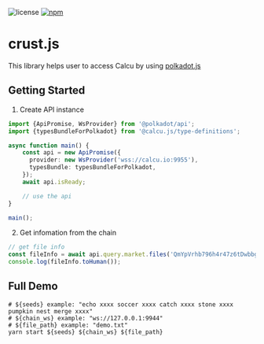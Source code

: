 ![license](https://img.shields.io/badge/License-Apache%202.0-blue?logo=apache&style=flat-square)
[![npm](https://img.shields.io/npm/v/@crustio/type-definitions?logo=npm&style=flat-square)](https://www.npmjs.com/package/@crustio/type-definitions)

# crust.js

This library helps user to access Calcu by using [polkadot.js](https://github.com/polkadot-js/api)

## Getting Started

1. Create API instance

```ts
import {ApiPromise, WsProvider} from '@polkadot/api';
import {typesBundleForPolkadot} from '@calcu.js/type-definitions';

async function main() {
    const api = new ApiPromise({
      provider: new WsProvider('wss://calcu.io:9955'),
      typesBundle: typesBundleForPolkadot,
    });
    await api.isReady;

    // use the api 
}

main();
```

2. Get infomation from the  chain

```ts
// get file info
const fileInfo = await api.query.market.files('QmYpVrhb796h4r47z6tDwbbg3yyU28y9SJKcxitWC5s5Ko');
console.log(fileInfo.toHuman());
```


## Full Demo


```shell
# ${seeds} example: "echo xxxx soccer xxxx catch xxxx stone xxxx pumpkin nest merge xxxx"
# ${chain_ws} example: "ws://127.0.0.1:9944"
# ${file_path} example: "demo.txt"
yarn start ${seeds} ${chain_ws} ${file_path}
```